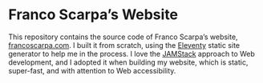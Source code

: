 # Franco Scarpa’s Website

This repository contains the source code of Franco Scarpa’s website, [francoscarpa.com](https://francoscarpa.com). I built it from scratch, using the [Eleventy](https://www.11ty.dev/) static site generator to help me in the process. I love the [JAMStack](https://jamstack.org/) approach to Web development, and I adopted it when building my website, which is static, super-fast, and with attention to Web accessibility.
